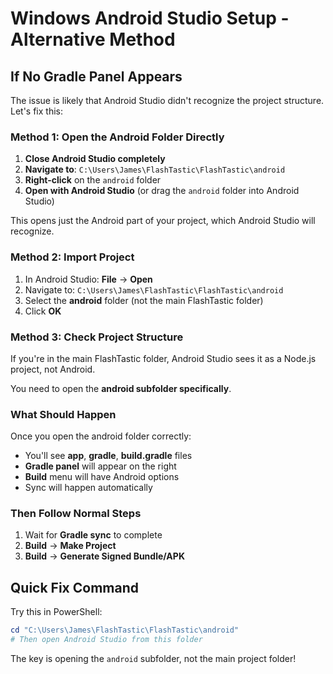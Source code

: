 # Windows Android Studio Setup - Alternative Method

## If No Gradle Panel Appears

The issue is likely that Android Studio didn't recognize the project structure. Let's fix this:

### Method 1: Open the Android Folder Directly
1. **Close Android Studio completely**
2. **Navigate to**: `C:\Users\James\FlashTastic\FlashTastic\android`
3. **Right-click** on the `android` folder
4. **Open with Android Studio** (or drag the `android` folder into Android Studio)

This opens just the Android part of your project, which Android Studio will recognize.

### Method 2: Import Project
1. In Android Studio: **File** → **Open**
2. Navigate to: `C:\Users\James\FlashTastic\FlashTastic\android`
3. Select the **android** folder (not the main FlashTastic folder)
4. Click **OK**

### Method 3: Check Project Structure
If you're in the main FlashTastic folder, Android Studio sees it as a Node.js project, not Android.

You need to open the **android subfolder specifically**.

### What Should Happen
Once you open the android folder correctly:
- You'll see **app**, **gradle**, **build.gradle** files
- **Gradle panel** will appear on the right
- **Build** menu will have Android options
- Sync will happen automatically

### Then Follow Normal Steps
1. Wait for **Gradle sync** to complete
2. **Build** → **Make Project** 
3. **Build** → **Generate Signed Bundle/APK**

## Quick Fix Command
Try this in PowerShell:
```powershell
cd "C:\Users\James\FlashTastic\FlashTastic\android"
# Then open Android Studio from this folder
```

The key is opening the `android` subfolder, not the main project folder!